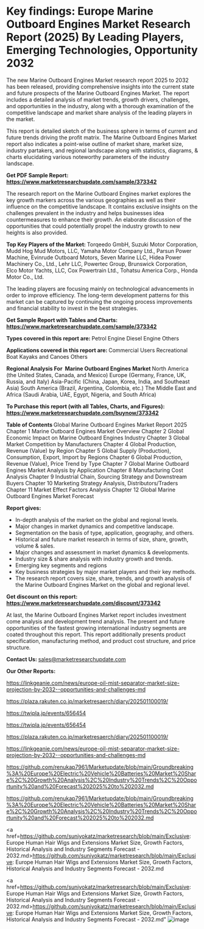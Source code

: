 # Key findings: Europe Marine Outboard Engines Market Research Report (2025) By Leading Players, Emerging Technologies, Opportunity 2032

The new Marine Outboard Engines Market research report 2025 to 2032 has been released, providing comprehensive insights into the current state and future prospects of the Marine Outboard Engines Market. The report includes a detailed analysis of market trends, growth drivers, challenges, and opportunities in the industry, along with a thorough examination of the competitive landscape and market share analysis of the leading players in the market.

This report is detailed sketch of the business sphere in terms of current and future trends driving the profit matrix. The Marine Outboard Engines Market report also indicates a point-wise outline of market share, market size, industry partakers, and regional landscape along with statistics, diagrams, &amp; charts elucidating various noteworthy parameters of the industry landscape.

<strong><b>Get PDF Sample Report: <a href=https://www.marketresearchupdate.com/sample/373342>https://www.marketresearchupdate.com/sample/373342</a></b></strong>

The research report on the Marine Outboard Engines market explores the key growth markers across the various geographies as well as their influence on the competitive landscape. It contains exclusive insights on the challenges prevalent in the industry and helps businesses idea countermeasures to enhance their growth. An elaborate discussion of the opportunities that could potentially propel the industry growth to new heights is also provided.

<strong><b>Top Key Players of the Market:
</b></strong>Torqeedo GmbH, Suzuki Motor Corporation, Mudd Hog Mud Motors, LLC, Yamaha Motor Company Ltd., Parsun Power Machine, Evinrude Outboard Motors, Seven Marine LLC, Hidea Power Machinery Co., Ltd., Lehr LLC, Powertec Group, Brunswick Corporation, Elco Motor Yachts, LLC, Cox Powertrain Ltd., Tohatsu America Corp., Honda Motor Co., Ltd.<strong><b>
</b></strong>

The leading players are focusing mainly on technological advancements in order to improve efficiency. The long-term development patterns for this market can be captured by continuing the ongoing process improvements and financial stability to invest in the best strategies.

<strong><b>Get Sample Report with Tables and Charts: <a href=https://www.marketresearchupdate.com/sample/373342>https://www.marketresearchupdate.com/sample/373342</a></b></strong>

<strong><b>Types covered in this report are:
</b></strong>Petrol Engine
Diesel Engine
Others<strong><b>
</b></strong>

<strong><b>Applications covered in this report are:
</b></strong>Commercial Users
Recreational Boat
Kayaks and Canoes
Others<strong><b>
</b></strong>

<strong><b>Regional Analysis For  Marine Outboard Engines Market</b></strong><strong><b>
</b></strong>North America (the United States, Canada, and Mexico)
Europe (Germany, France, UK, Russia, and Italy)
Asia-Pacific (China, Japan, Korea, India, and Southeast Asia)
South America (Brazil, Argentina, Colombia, etc.)
The Middle East and Africa (Saudi Arabia, UAE, Egypt, Nigeria, and South Africa)

<strong><b>To Purchase this report (with all Tables, Charts, and Figures): <a href=https://www.marketresearchupdate.com/buynow/373342>https://www.marketresearchupdate.com/buynow/373342</a></b></strong>

<strong><b>Table of Contents</b></strong><strong><b>
</b></strong>Global Marine Outboard Engines Market Report 2025
Chapter 1 Marine Outboard Engines Market Overview
Chapter 2 Global Economic Impact on Marine Outboard Engines Industry
Chapter 3 Global Market Competition by Manufacturers
Chapter 4 Global Production, Revenue (Value) by Region
Chapter 5 Global Supply (Production), Consumption, Export, Import by Regions
Chapter 6 Global Production, Revenue (Value), Price Trend by Type
Chapter 7 Global Marine Outboard Engines Market Analysis by Application
Chapter 8 Manufacturing Cost Analysis
Chapter 9 Industrial Chain, Sourcing Strategy and Downstream Buyers
Chapter 10 Marketing Strategy Analysis, Distributors/Traders
Chapter 11 Market Effect Factors Analysis
Chapter 12 Global Marine Outboard Engines Market Forecast

<strong><b>Report gives:</b></strong>

- In-depth analysis of the market on the global and regional levels.
- Major changes in market dynamics and competitive landscape.
- Segmentation on the basis of type, application, geography, and others.
- Historical and future market research in terms of size, share, growth, volume &amp; sales.
- Major changes and assessment in market dynamics &amp; developments.
- Industry size &amp; share analysis with industry growth and trends.
- Emerging key segments and regions
- Key business strategies by major market players and their key methods.
- The research report covers size, share, trends, and growth analysis of the Marine Outboard Engines Market on the global and regional level.

<strong><b>Get discount on this report: <a href=https://www.marketresearchupdate.com/discount/373342>https://www.marketresearchupdate.com/discount/373342</a></b></strong>

At last, the Marine Outboard Engines Market report includes investment come analysis and development trend analysis. The present and future opportunities of the fastest growing international industry segments are coated throughout this report. This report additionally presents product specification, manufacturing method, and product cost structure, and price structure.

<strong><b>Contact Us:
</b></strong>sales@marketresearchupdate.com

<strong>Our Other Reports:</strong>

<a href=https://linkgeanie.com/news/europe-oil-mist-separator-market-size-projection-by-2032--opportunities-and-challenges-md>https://linkgeanie.com/news/europe-oil-mist-separator-market-size-projection-by-2032--opportunities-and-challenges-md</a>

<a href=https://plaza.rakuten.co.jp/marketresaerch/diary/202501100019/>https://plaza.rakuten.co.jp/marketresaerch/diary/202501100019/</a>

<a href=https://twipla.jp/events/656454>https://twipla.jp/events/656454</a>

<a href=https://twipla.jp/events/656454>https://twipla.jp/events/656454</a>

<a href=https://plaza.rakuten.co.jp/marketresaerch/diary/202501100019/>https://plaza.rakuten.co.jp/marketresaerch/diary/202501100019/</a>

<a href=https://linkgeanie.com/news/europe-oil-mist-separator-market-size-projection-by-2032--opportunities-and-challenges-md>https://linkgeanie.com/news/europe-oil-mist-separator-market-size-projection-by-2032--opportunities-and-challenges-md</a>

<a href=https://github.com/renukap7961/Marketupdate/blob/main/Groundbreaking%3A%20Europe%20Electric%20Vehicle%20Batteries%20Market%20Share%2C%20Growth%20Analysis%2C%20Industry%20Trends%2C%20Opportunity%20and%20Forecast%202025%20to%202032.md>https://github.com/renukap7961/Marketupdate/blob/main/Groundbreaking%3A%20Europe%20Electric%20Vehicle%20Batteries%20Market%20Share%2C%20Growth%20Analysis%2C%20Industry%20Trends%2C%20Opportunity%20and%20Forecast%202025%20to%202032.md</a>

<a href=https://github.com/renukap7961/Marketupdate/blob/main/Groundbreaking%3A%20Europe%20Electric%20Vehicle%20Batteries%20Market%20Share%2C%20Growth%20Analysis%2C%20Industry%20Trends%2C%20Opportunity%20and%20Forecast%202025%20to%202032.md>https://github.com/renukap7961/Marketupdate/blob/main/Groundbreaking%3A%20Europe%20Electric%20Vehicle%20Batteries%20Market%20Share%2C%20Growth%20Analysis%2C%20Industry%20Trends%2C%20Opportunity%20and%20Forecast%202025%20to%202032.md</a>

<a href=https://github.com/suniyokatz/marketresearch/blob/main/Exclusive: Europe Human Hair Wigs and Extensions Market Size, Growth Factors, Historical Analysis and Industry Segments Forecast - 2032.md>https://github.com/suniyokatz/marketresearch/blob/main/Exclusive: Europe Human Hair Wigs and Extensions Market Size, Growth Factors, Historical Analysis and Industry Segments Forecast - 2032.md</a>

<a href=https://github.com/suniyokatz/marketresearch/blob/main/Exclusive: Europe Human Hair Wigs and Extensions Market Size, Growth Factors, Historical Analysis and Industry Segments Forecast - 2032.md>https://github.com/suniyokatz/marketresearch/blob/main/Exclusive: Europe Human Hair Wigs and Extensions Market Size, Growth Factors, Historical Analysis and Industry Segments Forecast - 2032.md</a>"
![image](https://github.com/user-attachments/assets/de42ccab-66f1-49d1-ab3b-bd7810de2b33)
